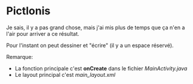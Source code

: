 # Pictlonis

Je sais, il y a pas grand chose, mais j'ai mis plus de temps que ça n'en a l'air pour arriver a ce résultat.

Pour l'instant on peut dessiner et "écrire" (il y a un espace réservé).

Remarque:
- La fonction principale c'est **onCreate** dans le fichier *MainActivity.java*
- Le layout principal c'est *main_layout.xml*
